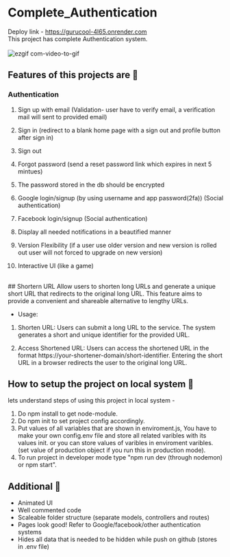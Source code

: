 # Complete_Authentication
Deploy link - https://gurucool-4l65.onrender.com
<br/>
This project has complete Authentication system.
<br/>
<br/>
![ezgif com-video-to-gif](https://github.com/Ritikthakur01/Complete_Authentication/assets/114640486/c686b5ca-c9bf-4c8b-b17a-4ca69210dfb5)


## Features of this projects are 🚱

### Authentication

1. Sign up with email (Validation- user have to verify email, a verification mail will sent to provided email)

2. Sign in (redirect to a blank home page with a sign out and profile button after sign in)

3. Sign out
4. Forgot password (send a reset password link which expires in next 5 mintues)

5. The password stored in the db should be encrypted
6. Google login/signup (by using username and app password(2fa)) (Social authentication)
7. Facebook login/signup (Social authentication)
8. Display all needed notifications in a beautified manner
9. Version Flexibility (if a user use older version and new version is rolled out user will not forced to upgrade on new version)
10. Interactive UI (like a game)
<br/>
## Shortern URL
Allow users to shorten long URLs and generate a unique short URL that redirects to the original long URL. This feature aims to provide a convenient and shareable alternative to lengthy URLs.

* Usage:
1. Shorten URL:
      Users can submit a long URL to the service.
      The system generates a short and unique identifier for the provided URL.
   
2. Access Shortened URL:
      Users can access the shortened URL in the format https://your-shortener-domain/short-identifier.
      Entering the short URL in a browser redirects the user to the original long URL.

## How to setup the project on local system 🚱
lets understand steps of using this project in local system -

1. Do npm install to get node-module.
2. Do npm init to set project config accordingly.
3. Put values of all variables that are shown in enviroment.js,  You have to make your own config.env file and store all related varibles with its values init. or you can store values of varibles in enviroment varibles.(set value of production object if you run this in production mode).
4. To run project in developer mode type "npm run dev (through nodemon) or npm start".

## Additional 🦖
- Animated UI
- Well commented code
- Scaleable folder structure (separate models, controllers and routes)
- Pages look good! Refer to Google/facebook/other authentication systems
- Hides all data that is needed to be hidden while push on github (stores in .env file)     
